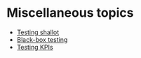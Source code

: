# Miscellaneous topics

- [Testing shallot](miscellaneous/testing-shallot)
- [Black-box testing](miscellaneous/black-box-testing)
- [Testing KPIs](miscellaneous/testing-kpis)
